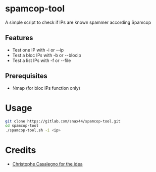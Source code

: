 # spamcop-tool

A simple script to check if IPs are known spammer according Spamcop

## Features

- Test one IP with -i or --ip
- Test a bloc IPs with -b or --blocip
- Test a list IPs with -f or --file

## Prerequisites

- Nmap (for bloc IPs function only)

# Usage

```bash
git clone https://gitlab.com/snax44/spamcop-tool.git
cd spamcop-tool
./spamcop-tool.sh -i <ip>
```

# Credits

- [Christophe Casalegno for the idea](https://www.youtube.com/watch?v=k4ZuFSq2ZOQ)
